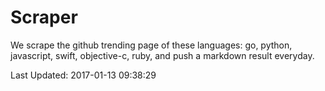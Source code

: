 # Scraper

We scrape the github trending page of these languages: go, python, javascript, swift, objective-c, ruby, and push a markdown result everyday.

Last Updated: 2017-01-13 09:38:29